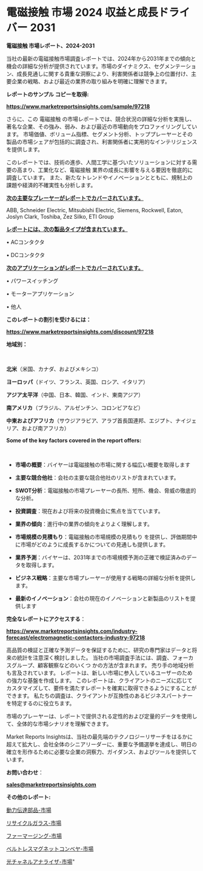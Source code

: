 # 電磁接触 市場 2024 収益と成長ドライバー 2031

<strong>電磁接触 市場レポート、2024-2031</strong>

当社の最新の電磁接触市場調査レポートでは、2024年から2031年までの傾向と機会の詳細な分析が提供されています。市場のダイナミクス、セグメンテーション、成長見通しに関する貴重な洞察により、利害関係者は競争上の位置付け、主要企業の戦略、および最近の業界の取り組みを明確に理解できます。



<strong>レポートのサンプル コピーを取得:</strong> <a href=https://www.marketreportsinsights.com/sample/97218>

<strong><u>https://www.marketreportsinsights.com/sample/97218</u></strong></a>

さらに、この 電磁接触 の市場レポートでは、競合状況の詳細な分析を実施し、著名な企業、その強み、弱み、および最近の市場動向をプロファイリングしています。 市場価値、ボリューム指標、セグメント分析、トッププレーヤーとその製品の市場シェアが包括的に調査され、利害関係者に実用的なインテリジェンスを提供します。

このレポートでは、技術の進歩、人間工学に基づいたソリューションに対する需要の高まり、工業化など、電磁接触 業界の成長に影響を与える要因を徹底的に調査しています。 また、新たなトレンドやイノベーションとともに、規制上の課題や経済的不確実性も分析します。



<strong><u>次の主要なプレーヤーがレポートでカバーされています。</u></strong>

ABB, Schneider Electric, Mitsubishi Electric, Siemens, Rockwell, Eaton, Joslyn Clark, Toshiba, Zez Silko, ETI Group



<strong><u><b>レポートには、次の製品タイプが含まれています。</b></u></strong>

• ACコンタクタ

• DCコンタクタ



<strong><u><b>次のアプリケーションがレポートでカバーされています。</b></u></strong>

• パワースイッチング

• モーターアプリケーション

• 他人



<strong><b>このレポートの割引を受けるには：</b></strong>

<a href=https://www.marketreportsinsights.com/discount/97218>

<strong><u>https://www.marketreportsinsights.com/discount/97218</u></strong></a>



<strong>地域別：</strong>

<strong> </strong>



<strong>北米</strong>（米国、カナダ、およびメキシコ）



<strong>ヨーロッパ</strong>（ドイツ、フランス、英国、ロシア、イタリア）



<strong>アジア太平洋</strong>（中国、日本、韓国、インド、東南アジア）



<strong>南アメリカ</strong>（ブラジル、アルゼンチン、コロンビアなど）



<strong>中東およびアフリカ</strong>（サウジアラビア、アラブ首長国連邦、エジプト、ナイジェリア、および南アフリカ）



<strong>Some of the key factors covered in the report offers:</strong>

<strong> </strong>
<ul>
  <li>

<strong>市場の概要</strong>：バイヤーは電磁接触の市場に関する幅広い概要を取得します</li>
  <li>

<strong>主要な競合他社</strong>：会社の主要な競合他社のリストが含まれています。</li>
  <li>

<strong>SWOT分析</strong>：電磁接触の市場プレーヤーの長所、短所、機会、脅威の徹底的な分析。</li>
  <li>

<strong>投資調査</strong>：現在および将来の投資機会に焦点を当てています。</li>
  <li>

<strong>業界の傾向</strong>：進行中の業界の傾向をよりよく理解します。</li>
  <li>

<strong>市場規模の見積もり</strong>：電磁接触の市場規模の見積もり を提供し、評価期間中に市場がどのように成長するかについての見通しも提供します。</li>
  <li>

<strong>業界予測</strong>：バイヤーは、2031年までの市場規模予測の正確で検証済みのデータを取得します。</li>
  <li>

<strong>ビジネス戦略</strong>：主要な市場プレーヤーが使用する戦略の詳細な分析を提供します。</li>
  <li>

<strong>最新のイノベーション</strong>：会社の現在のイノベーションと新製品のリストを提供します</li>
</ul>


<strong>完全なレポートにアクセスする</strong>：

<a href=https://www.marketreportsinsights.com/industry-forecast/electromagnetic-contactors-industry-97218>

<strong><u>https://www.marketreportsinsights.com/industry-forecast/electromagnetic-contactors-industry-97218</u></strong></a>

高品質の検証と正確な予測データを保証するために、研究の専門家はデータと将来の統計を注意深く検討しました。 当社の市場調査手法には、調査、フォーカスグループ、顧客観察などのいくつ かの方法が含まれます。 売り手の地域分析も言及されています。 レポートは、新しい市場に参入しているユーザーのための強力な基盤を作成します。 このレポートは、クライアントのニーズに応じてカスタマイズして、要件を満たすレポートを確実に取得できるようにすることができます。 私たちの調査は、クライアントが互換性のあるビジネスパートナーを特定するのに役立ちます。

市場のプレーヤーは、レポートで提供される定性的および定量的データを使用して、全体的な市場シナリオを理解できます。

Market Reports Insightsは、当社の最先端のテクノロジーリサーチをはるかに超えて拡大し、会社全体のシニアリーダーに、重要な予備選挙を達成し、明日の確立を形作るために必要な企業の洞察力、ガイダンス、およびツールを提供しています。



<strong><b>お問い合わせ</b></strong>：

<a href=mailto:sales@marketreportsinsights.com>

<strong><u>sales@marketreportsinsights.com</u></strong></a>



<strong>その他のレポート:</strong>

<a href=https://www.linkedin.com/pulse/動力伝達部品-市場-2023-最新の-cagr-および成長分析-2030-mxbpf/>動力伝達部品-市場</a>

<a href=https://www.linkedin.com/pulse/リサイクルガラス-市場-2023-swot-分析と成長率-2030-pr-news-hub-nycsf/>リサイクルガラス-市場</a>

<a href=https://www.linkedin.com/pulse/ファーマージング-市場-2023-総利益と主要ベンダー-2030-pr-news-hub-7vl4f/>ファーマージング-市場</a>

<a href=https://www.linkedin.com/pulse/ベルトレスマグネットコンベヤ-市場-2023-総利益と主要ベンダー-2030-0urzf/>ベルトレスマグネットコンベヤ-市場</a>

<a href=https://www.linkedin.com/pulse/光チャネルアナライザ-市場-2023-推進要因と成長機会-2030-ejlff/>光チャネルアナライザ-市場</a>"
